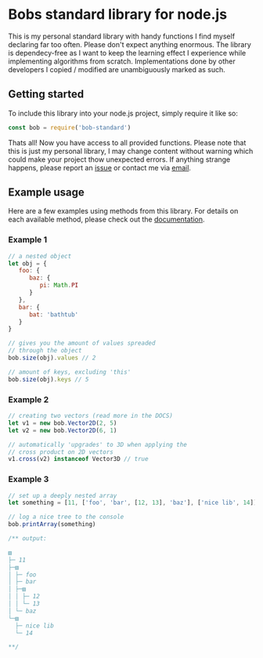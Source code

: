# Bobs standard library for node.js

This is my personal standard library with handy functions I find myself declaring far too often. Please don't expect anything enormous. The library is dependecy-free as I want to keep the learning effect I experience while implementing algorithms from scratch. Implementations done by other developers I copied / modified are unambiguously marked as such.

## Getting started

To include this library into your node.js project, simply require it like so:
```js
const bob = require('bob-standard')
```
Thats all! Now you have access to all provided functions. Please note that this is just my personal library, I may change content without warning which could make your project thow unexpected errors. If anything strange happens, please report an [issue](https://github.com/CodingBobby/bob-standard/issues) or contact me via [email](mailto:conatct@codingbobby.xyz).

## Example usage

Here are a few examples using methods from this library. For details on each available method, please check out the [documentation](https://github.com/CodingBobby/bob-standard/blob/master/DOCS.md).

### Example 1

```js
// a nested object
let obj = {
   foo: {
      baz: {
         pi: Math.PI
      }
   },
   bar: {
      bat: 'bathtub'
   }
}

// gives you the amount of values spreaded
// through the object
bob.size(obj).values // 2

// amount of keys, excluding 'this'
bob.size(obj).keys // 5
```

### Example 2

```js
// creating two vectors (read more in the DOCS)
let v1 = new bob.Vector2D(2, 5)
let v2 = new bob.Vector2D(6, 1)

// automatically 'upgrades' to 3D when applying the
// cross product on 2D vectors
v1.cross(v2) instanceof Vector3D // true
```

### Example 3

```js
// set up a deeply nested array
let something = [11, ['foo', 'bar', [12, 13], 'baz'], ['nice lib', 14]]

// log a nice tree to the console
bob.printArray(something)

/** output:

▧ 
├─ 11
├─▧ 
│ ├─ foo
│ ├─ bar
│ ├─▧ 
│ │ ├─ 12
│ │ └─ 13
│ └─ baz
└─▧ 
  ├─ nice lib
  └─ 14

**/
```
